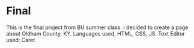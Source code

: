 # Final
This is the final project from BU summer class.  I decided to create a page about Oldham County, KY.
Languages used, HTML, CSS, JS.
Text Editor used: Caret


